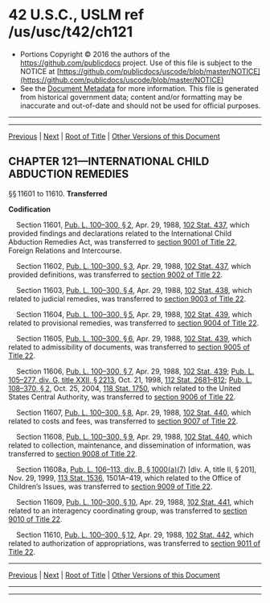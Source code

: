 ---
---

# 42 U.S.C., USLM ref /us/usc/t42/ch121

* Portions Copyright © 2016 the authors of the https://github.com/publicdocs project.
  Use of this file is subject to the NOTICE at [https://github.com/publicdocs/uscode/blob/master/NOTICE](https://github.com/publicdocs/uscode/blob/master/NOTICE)
* See the [Document Metadata](././../../../..//README.md) for more information.
  This file is generated from historical government data; content and/or formatting may be inaccurate and out-of-date and should not be used for official purposes.

----------
----------

[Previous](./../../../..//us/usc/t42/ch120/m__us_usc_t42_s11505.md) | [Next](./../../../..//us/usc/t42/ch121/m__us_usc_t42_s11611.md) | [Root of Title](./../../../../) | [Other Versions of this Document](https://publicdocs.github.io/go/links?ns=uslm&ref=%2Fus%2Fusc%2Ft42%2Fch121)

## CHAPTER 121—INTERNATIONAL CHILD ABDUCTION REMEDIES

§§ 11601 to 11610. __Transferred__ 

 __Codification__ 

    Section 11601, [Pub. L. 100–300, § 2][/us/pl/100/300/s2], Apr. 29, 1988, [102 Stat. 437][/us/stat/102/437], which provided findings and declarations related to the International Child Abduction Remedies Act, was transferred to [section 9001 of Title 22][/us/usc/t22/s9001], Foreign Relations and Intercourse.

    Section 11602, [Pub. L. 100–300, § 3][/us/pl/100/300/s3], Apr. 29, 1988, [102 Stat. 437][/us/stat/102/437], which provided definitions, was transferred to [section 9002 of Title 22][/us/usc/t22/s9002].

    Section 11603, [Pub. L. 100–300, § 4][/us/pl/100/300/s4], Apr. 29, 1988, [102 Stat. 438][/us/stat/102/438], which related to judicial remedies, was transferred to [section 9003 of Title 22][/us/usc/t22/s9003].

    Section 11604, [Pub. L. 100–300, § 5][/us/pl/100/300/s5], Apr. 29, 1988, [102 Stat. 439][/us/stat/102/439], which related to provisional remedies, was transferred to [section 9004 of Title 22][/us/usc/t22/s9004].

    Section 11605, [Pub. L. 100–300, § 6][/us/pl/100/300/s6], Apr. 29, 1988, [102 Stat. 439][/us/stat/102/439], which related to admissibility of documents, was transferred to [section 9005 of Title 22][/us/usc/t22/s9005].

    Section 11606, [Pub. L. 100–300, § 7][/us/pl/100/300/s7], Apr. 29, 1988, [102 Stat. 439][/us/stat/102/439]; [Pub. L. 105–277, div. G, title XXII, § 2213][/us/pl/105/277/s2213], Oct. 21, 1998, [112 Stat. 2681–812][/us/stat/112/2681-812]; [Pub. L. 108–370, § 2][/us/pl/108/370/s2], Oct. 25, 2004, [118 Stat. 1750][/us/stat/118/1750], which related to the United States Central Authority, was transferred to [section 9006 of Title 22][/us/usc/t22/s9006].

    Section 11607, [Pub. L. 100–300, § 8][/us/pl/100/300/s8], Apr. 29, 1988, [102 Stat. 440][/us/stat/102/440], which related to costs and fees, was transferred to [section 9007 of Title 22][/us/usc/t22/s9007].

    Section 11608, [Pub. L. 100–300, § 9][/us/pl/100/300/s9], Apr. 29, 1988, [102 Stat. 440][/us/stat/102/440], which related to collection, maintenance, and dissemination of information, was transferred to [section 9008 of Title 22][/us/usc/t22/s9008].

    Section 11608a, [Pub. L. 106–113, div. B, § 1000(a)(7)][/us/pl/106/113/s1000/a/7] \[div. A, title II, § 201\], Nov. 29, 1999, [113 Stat. 1536][/us/stat/113/1536], 1501A–419, which related to the Office of Children’s Issues, was transferred to [section 9009 of Title 22][/us/usc/t22/s9009].

    Section 11609, [Pub. L. 100–300, § 10][/us/pl/100/300/s10], Apr. 29, 1988, [102 Stat. 441][/us/stat/102/441], which related to an interagency coordinating group, was transferred to [section 9010 of Title 22][/us/usc/t22/s9010].

    Section 11610, [Pub. L. 100–300, § 12][/us/pl/100/300/s12], Apr. 29, 1988, [102 Stat. 442][/us/stat/102/442], which related to authorization of appropriations, was transferred to [section 9011 of Title 22][/us/usc/t22/s9011].

----------

[Previous](./../../../..//us/usc/t42/ch120/m__us_usc_t42_s11505.md) | [Next](./../../../..//us/usc/t42/ch121/m__us_usc_t42_s11611.md) | [Root of Title](./../../../../) | [Other Versions of this Document](https://publicdocs.github.io/go/links?ns=uslm&ref=%2Fus%2Fusc%2Ft42%2Fch121)

----------
----------

[/us/pl/100/300/s2]: https://publicdocs.github.io/go/links?ns=uslm&ref=%2Fus%2Fpl%2F100%2F300%2Fs2
[/us/stat/102/437]: https://publicdocs.github.io/go/links?ns=uslm&ref=%2Fus%2Fstat%2F102%2F437
[/us/usc/t22/s9001]: https://publicdocs.github.io/go/links?ns=uslm&ref=%2Fus%2Fusc%2Ft22%2Fs9001
[/us/pl/100/300/s3]: https://publicdocs.github.io/go/links?ns=uslm&ref=%2Fus%2Fpl%2F100%2F300%2Fs3
[/us/stat/102/437]: https://publicdocs.github.io/go/links?ns=uslm&ref=%2Fus%2Fstat%2F102%2F437
[/us/usc/t22/s9002]: https://publicdocs.github.io/go/links?ns=uslm&ref=%2Fus%2Fusc%2Ft22%2Fs9002
[/us/pl/100/300/s4]: https://publicdocs.github.io/go/links?ns=uslm&ref=%2Fus%2Fpl%2F100%2F300%2Fs4
[/us/stat/102/438]: https://publicdocs.github.io/go/links?ns=uslm&ref=%2Fus%2Fstat%2F102%2F438
[/us/usc/t22/s9003]: https://publicdocs.github.io/go/links?ns=uslm&ref=%2Fus%2Fusc%2Ft22%2Fs9003
[/us/pl/100/300/s5]: https://publicdocs.github.io/go/links?ns=uslm&ref=%2Fus%2Fpl%2F100%2F300%2Fs5
[/us/stat/102/439]: https://publicdocs.github.io/go/links?ns=uslm&ref=%2Fus%2Fstat%2F102%2F439
[/us/usc/t22/s9004]: https://publicdocs.github.io/go/links?ns=uslm&ref=%2Fus%2Fusc%2Ft22%2Fs9004
[/us/pl/100/300/s6]: https://publicdocs.github.io/go/links?ns=uslm&ref=%2Fus%2Fpl%2F100%2F300%2Fs6
[/us/stat/102/439]: https://publicdocs.github.io/go/links?ns=uslm&ref=%2Fus%2Fstat%2F102%2F439
[/us/usc/t22/s9005]: https://publicdocs.github.io/go/links?ns=uslm&ref=%2Fus%2Fusc%2Ft22%2Fs9005
[/us/pl/100/300/s7]: https://publicdocs.github.io/go/links?ns=uslm&ref=%2Fus%2Fpl%2F100%2F300%2Fs7
[/us/stat/102/439]: https://publicdocs.github.io/go/links?ns=uslm&ref=%2Fus%2Fstat%2F102%2F439
[/us/pl/105/277/s2213]: https://publicdocs.github.io/go/links?ns=uslm&ref=%2Fus%2Fpl%2F105%2F277%2Fs2213
[/us/stat/112/2681-812]: https://publicdocs.github.io/go/links?ns=uslm&ref=%2Fus%2Fstat%2F112%2F2681-812
[/us/pl/108/370/s2]: https://publicdocs.github.io/go/links?ns=uslm&ref=%2Fus%2Fpl%2F108%2F370%2Fs2
[/us/stat/118/1750]: https://publicdocs.github.io/go/links?ns=uslm&ref=%2Fus%2Fstat%2F118%2F1750
[/us/usc/t22/s9006]: https://publicdocs.github.io/go/links?ns=uslm&ref=%2Fus%2Fusc%2Ft22%2Fs9006
[/us/pl/100/300/s8]: https://publicdocs.github.io/go/links?ns=uslm&ref=%2Fus%2Fpl%2F100%2F300%2Fs8
[/us/stat/102/440]: https://publicdocs.github.io/go/links?ns=uslm&ref=%2Fus%2Fstat%2F102%2F440
[/us/usc/t22/s9007]: https://publicdocs.github.io/go/links?ns=uslm&ref=%2Fus%2Fusc%2Ft22%2Fs9007
[/us/pl/100/300/s9]: https://publicdocs.github.io/go/links?ns=uslm&ref=%2Fus%2Fpl%2F100%2F300%2Fs9
[/us/stat/102/440]: https://publicdocs.github.io/go/links?ns=uslm&ref=%2Fus%2Fstat%2F102%2F440
[/us/usc/t22/s9008]: https://publicdocs.github.io/go/links?ns=uslm&ref=%2Fus%2Fusc%2Ft22%2Fs9008
[/us/pl/106/113/s1000/a/7]: https://publicdocs.github.io/go/links?ns=uslm&ref=%2Fus%2Fpl%2F106%2F113%2Fs1000%2Fa%2F7
[/us/stat/113/1536]: https://publicdocs.github.io/go/links?ns=uslm&ref=%2Fus%2Fstat%2F113%2F1536
[/us/usc/t22/s9009]: https://publicdocs.github.io/go/links?ns=uslm&ref=%2Fus%2Fusc%2Ft22%2Fs9009
[/us/pl/100/300/s10]: https://publicdocs.github.io/go/links?ns=uslm&ref=%2Fus%2Fpl%2F100%2F300%2Fs10
[/us/stat/102/441]: https://publicdocs.github.io/go/links?ns=uslm&ref=%2Fus%2Fstat%2F102%2F441
[/us/usc/t22/s9010]: https://publicdocs.github.io/go/links?ns=uslm&ref=%2Fus%2Fusc%2Ft22%2Fs9010
[/us/pl/100/300/s12]: https://publicdocs.github.io/go/links?ns=uslm&ref=%2Fus%2Fpl%2F100%2F300%2Fs12
[/us/stat/102/442]: https://publicdocs.github.io/go/links?ns=uslm&ref=%2Fus%2Fstat%2F102%2F442
[/us/usc/t22/s9011]: https://publicdocs.github.io/go/links?ns=uslm&ref=%2Fus%2Fusc%2Ft22%2Fs9011


